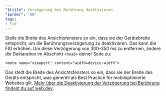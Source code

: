 ```yaml
---
"$title": Verzögerung bei Berührung deaktivieren
"$order": '50'
tags:
- fid
---
```


Stelle die Breite des Ansichtsfensters so ein, dass sie der Gerätebreite entspricht, um die Berührungsverzögerung zu deaktivieren. Das kann die FID erhöhen. Um diese Verzögerung von 300–350 ms zu entfernen, ändere die Deklaration im Abschnitt `<head>` deiner Seite zu:

```
<meta name="viewport" content="width=device-width">
```

Das stellt die Breite des Ansichtsfensters so ein, dass sie der Breite des Geräts entspricht, was generell als Best Practice für mobiloptimierte Websites gilt. [Mehr über die Deaktivierung der Verzögerung bei Berührung findest du auf web.dev](https://developers.google.com/web/updates/2013/12/300ms-tap-delay-gone-away).
